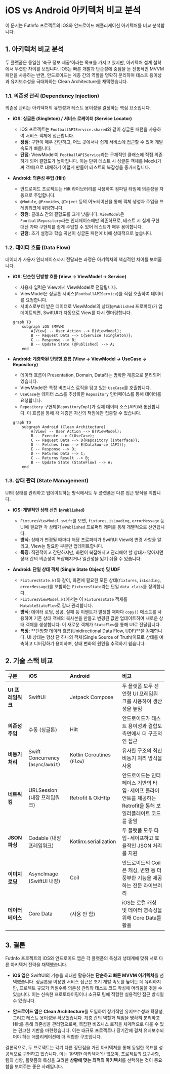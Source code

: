 # iOS vs Android 아키텍처 비교 분석

이 문서는 FutInfo 프로젝트의 iOS와 안드로이드 애플리케이션 아키텍처를 비교 분석합니다.
## 1. 아키텍처 비교 분석

두 플랫폼은 동일한 '축구 정보 제공'이라는 목표를 가지고 있지만, 아키텍처 설계 철학에서 뚜렷한 차이를 보입니다. iOS는 빠른 개발과 단순성에 중점을 둔 전통적인 MVVM 패턴을 사용하는 반면, 안드로이드는 계층 간의 역할을 명확히 분리하여 테스트 용이성과 유지보수성을 극대화하는 Clean Architecture를 채택했습니다.

### 1.1. 의존성 관리 (Dependency Injection)

의존성 관리는 아키텍처의 유연성과 테스트 용이성을 결정하는 핵심 요소입니다.

*   **iOS: 싱글톤 (Singleton) / 서비스 로케이터 (Service Locator)**
    *   iOS 프로젝트는 `FootballAPIService.shared`와 같이 싱글톤 패턴을 사용하여 서비스 객체에 접근합니다.
    *   **장점:** 구현이 매우 간단하고, 어느 곳에서나 쉽게 서비스에 접근할 수 있어 개발 속도가 빠릅니다.
    *   **단점:** ViewModel이 `FootballAPIService`라는 구체적인 클래스에 직접 의존하게 되어 결합도가 높아집니다. 이는 단위 테스트 시 싱글톤 객체를 Mock(가짜 객체)으로 대체하기 어렵게 만들어 테스트의 복잡성을 증가시킵니다.

*   **Android: 의존성 주입 (Hilt)**
    *   안드로이드 프로젝트는 Hilt 라이브러리를 사용하여 컴파일 타임에 의존성을 자동으로 주입합니다.
    *   `@Module`, `@Provides`, `@Inject` 등의 어노테이션을 통해 객체 생성과 주입을 프레임워크에 위임합니다.
    *   **장점:** 클래스 간의 결합도를 크게 낮춥니다. `ViewModel`은 `FootballRepository`라는 인터페이스에만 의존하므로, 테스트 시 실제 구현 대신 가짜 구현체를 쉽게 주입할 수 있어 테스트가 매우 용이합니다.
    *   **단점:** 초기 설정과 학습 곡선이 싱글톤 패턴에 비해 상대적으로 높습니다.

### 1.2. 데이터 흐름 (Data Flow)

데이터가 사용자 인터페이스까지 전달되는 과정은 아키텍처의 핵심적인 차이를 보여줍니다.

*   **iOS: 단순한 단방향 흐름 (View → ViewModel → Service)**
    *   사용자 입력은 View에서 ViewModel로 전달됩니다.
    *   ViewModel은 싱글톤 서비스(`FootballAPIService`)를 직접 호출하여 데이터를 요청합니다.
    *   서비스로부터 받은 데이터로 ViewModel의 상태(`@Published` 프로퍼티)가 업데이트되면, SwiftUI가 자동으로 View를 다시 렌더링합니다.
    ```mermaid
    graph TD
        subgraph iOS (MVVM)
            A[View] -- User Action --> B(ViewModel);
            B -- Request Data --> C{Service (Singleton)};
            C -- Response --> B;
            B -- Update State (@Published) --> A;
        end
    ```

*   **Android: 계층화된 단방향 흐름 (View → ViewModel → UseCase → Repository)**
    *   데이터 흐름이 Presentation, Domain, Data라는 명확한 계층으로 분리되어 있습니다.
    *   ViewModel은 특정 비즈니스 로직을 담고 있는 `UseCase`를 호출합니다.
    *   `UseCase`는 데이터 소스를 추상화한 `Repository` 인터페이스를 통해 데이터를 요청합니다.
    *   `Repository` 구현체(`RepositoryImpl`)가 실제 데이터 소스(API)와 통신합니다. 이 흐름을 통해 각 계층은 자신의 책임에만 집중할 수 있습니다.
    ```mermaid
    graph TD
        subgraph Android (Clean Architecture)
            A[View] -- User Action --> B(ViewModel);
            B -- Execute --> C(UseCase);
            C -- Request Data --> D{Repository (Interface)};
            D -- Fetches from --> E[DataSource (API)];
            E -- Response --> D;
            D -- Returns Data --> C;
            C -- Returns Result --> B;
            B -- Update State (StateFlow) --> A;
        end
    ```

### 1.3. 상태 관리 (State Management)

UI의 상태를 관리하고 업데이트하는 방식에서도 두 플랫폼은 다른 접근 방식을 취합니다.

*   **iOS: 개별적인 상태 선언 (`@Published`)**
    *   `FixturesViewModel.swift`를 보면, `fixtures`, `isLoading`, `errorMessage` 등 UI에 필요한 각 상태가 `@Published` 프로퍼티 래퍼를 통해 개별적으로 선언됩니다.
    *   **방식:** 상태가 변경될 때마다 해당 프로퍼티가 SwiftUI View에 변경 사항을 알리고, View는 필요한 부분만 업데이트합니다.
    *   **특징:** 직관적이고 간단하지만, 화면이 복잡해지고 관리해야 할 상태가 많아지면 상태 간의 의존성이 복잡해지거나 일관성을 잃기 쉬울 수 있습니다.

*   **Android: 단일 상태 객체 (Single State Object) 및 UDF**
    *   `FixturesState.kt`와 같이, 화면에 필요한 모든 상태(`fixtures`, `isLoading`, `errorMessage`)를 포함하는 `FixturesState`라는 단일 `data class`를 정의합니다.
    *   `FixturesViewModel.kt`에서는 이 `FixturesState` 객체를 `MutableStateFlow`로 감싸 관리합니다.
    *   **방식:** 데이터 로딩, 성공, 실패 등 이벤트가 발생할 때마다 `copy()` 메소드를 사용하여 기존 상태 객체의 복사본을 만들고 변경된 값만 업데이트하여 새로운 상태 객체를 생성합니다. 이 새로운 객체가 `StateFlow`를 통해 UI로 전달됩니다.
    *   **특징:** **단방향 데이터 흐름(Unidirectional Data Flow, UDF)**을 강제합니다. UI 상태는 항상 단 하나의 객체(Single Source of Truth)이므로 상태를 예측하고 디버깅하기 용이하며, 상태 변화의 원인을 추적하기 쉽습니다.
## 2. 기술 스택 비교

| 구분 | iOS | Android | 비고 |
| :--- | :--- | :--- | :--- |
| **UI 프레임워크** | SwiftUI | Jetpack Compose | 두 플랫폼 모두 선언형 UI 프레임워크를 사용하여 생산성을 높임 |
| **의존성 주입** | 수동 (싱글톤) | Hilt | 안드로이드가 테스트 용이성과 결합도 측면에서 더 구조적인 접근 |
| **비동기 처리** | Swift Concurrency (`async`/`await`) | Kotlin Coroutines (`Flow`) | 유사한 구조의 최신 비동기 처리 방식을 사용 |
| **네트워킹** | URLSession (내장 프레임워크) | Retrofit & OkHttp | 안드로이드는 인터페이스 기반의 타입-세이프 클라이언트를 제공하는 Retrofit을 통해 보일러플레이트 코드를 줄임 |
| **JSON 파싱** | Codable (내장 프레임워크) | Kotlinx.serialization | 두 플랫폼 모두 타입-세이프하고 효율적인 JSON 처리를 지원 |
| **이미지 로딩** | AsyncImage (SwiftUI 내장) | Coil | 안드로이드의 Coil은 캐싱, 변환 등 더 풍부한 기능을 제공하는 전문 라이브러리 |
| **데이터베이스** | Core Data | (사용 안 함) | iOS는 로컬 캐싱 및 데이터 영속성을 위해 Core Data를 활용 |

## 3. 결론

FutInfo 프로젝트의 iOS와 안드로이드 앱은 각 플랫폼의 특성과 생태계에 맞춰 서로 다른 아키텍처 전략을 채택했습니다.

*   **iOS 앱**은 SwiftUI의 기능을 최대한 활용하는 **단순하고 빠른 MVVM 아키텍처**를 선택했습니다. 싱글톤을 이용한 서비스 접근은 초기 개발 속도를 높이는 데 유리하지만, 프로젝트 규모가 커질수록 의존성 관리와 테스트 코드 작성에 어려움을 겪을 수 있습니다. 이는 신속한 프로토타이핑이나 소규모 팀에 적합한 실용적인 접근 방식일 수 있습니다.

*   **안드로이드 앱**은 **Clean Architecture**를 도입하여 장기적인 유지보수성과 확장성, 그리고 테스트 용이성을 확보했습니다. 계층 간의 역할과 책임을 명확히 분리하고 Hilt를 통해 의존성을 관리함으로써, 복잡한 비즈니스 로직을 체계적으로 다룰 수 있는 견고한 기반을 마련했습니다. 이는 대규모 프로젝트나 장기간에 걸쳐 유지보수되어야 하는 애플리케이션에 더 적합한 구조입니다.

결론적으로, 두 프로젝트는 각기 다른 장단점을 가진 아키텍처를 통해 동일한 목표를 성공적으로 구현하고 있습니다. 이는 '완벽한 아키텍처'란 없으며, 프로젝트의 요구사항, 팀의 성향, 플랫폼의 특성을 고려한 **상황에 맞는 최적의 아키텍처**를 선택하는 것이 중요함을 보여주는 좋은 사례입니다.
